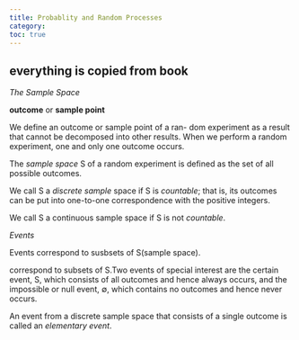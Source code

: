 ```yaml
---
title: Probablity and Random Processes
category: 
toc: true
---
```


## everything is copied from book

*The Sample Space*

**outcome** or **sample point**

We define an outcome or sample point of a ran-
dom experiment as a result that cannot be decomposed into other results. When we perform a random experiment, one and only one outcome occurs. 

The *sample space* S of a random experiment is defined as the set of all possible outcomes.

We call S a *discrete sample* space if S is *countable*; that is, its outcomes can be put into one-to-one correspondence with the positive integers. 

We call S a continuous sample space if S is not *countable*.

*Events*

Events correspond to susbsets of S(sample space).

correspond to subsets of S.Two events of special interest are the certain event, S, which consists of all outcomes and hence always occurs, and the impossible or null event, $\emptyset$, which contains no outcomes and hence never occurs.

An event from a discrete sample space that consists of a single outcome is called an *elementary event*.
